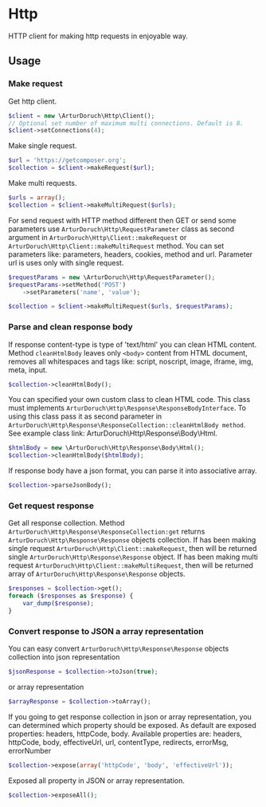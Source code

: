 # Http

HTTP client for making http requests in enjoyable way.

## Usage

### Make request
Get http client.
```php
$client = new \ArturDoruch\Http\Client();
// Optional set number of maximum multi connections. Default is 8.
$client->setConnections(4);
```
Make single request.
```php
$url = 'https://getcomposer.org';
$collection = $client->makeRequest($url);
```
Make multi requests.
```php
$urls = array();
$collection = $client->makeMultiRequest($urls);
```

For send request with HTTP method different then GET or send some parameters 
use ```ArturDoruch\Http\RequestParameter``` class as second argument in 
```ArturDoruch\Http\Client::makeRequest``` or ```ArturDoruch\Http\Client::makeMultiRequest``` method.
You can set parameters like: parameters, headers, cookies, method and url.
Parameter url is uses only with single request.
```php
$requestParams = new \ArturDoruch\Http\RequestParameter();
$requestParams->setMethod('POST')
    ->setParameters('name', 'value');

$collection = $client->makeMultiRequest($urls, $requestParams);
```

### Parse and clean response body

If response content-type is type of 'text/html' you can clean HTML content.    
Method ```cleanHtmlBody``` leaves only ```<body>``` content from HTML document,
removes all whitespaces and tags like: script, noscript, image, iframe, img, meta, input. 

```php
$collection->cleanHtmlBody();
```

You can specified your own custom class to clean HTML code.
This class must implements ```ArturDoruch\Http\Response\ResponseBodyInterface```.
To using this class pass it as second parameter in ```ArturDoruch\Http\Response\ResponseCollection::cleanHtmlBody method```.
See example class link: ArturDoruch\Http\Response\Body\Html.
```php
$htmlBody = new \ArturDoruch\Http\Response\Body\Html();
$collection->cleanHtmlBody($htmlBody);
```

If response body have a json format, you can parse it into associative array.
```php
$collection->parseJsonBody();
```

### Get request response
Get all response collection. Method ```ArturDoruch\Http\Response\ResponseCollection:get```
returns ```ArturDoruch\Http\Response\Response``` objects collection.
If has been making single request ```ArturDoruch\Http\Client::makeRequest```, 
then will be returned single ```ArturDoruch\Http\Response\Response``` object.
If has been making multi request ```ArturDoruch\Http\Client::makeMultiRequest```, 
then will be returned array of ```ArturDoruch\Http\Response\Response``` objects.
```php
$responses = $collection->get();
foreach ($responses as $response) {
    var_dump($response);
}
```

### Convert response to JSON a array representation
You can easy convert ```ArturDoruch\Http\Response\Response``` objects collection
into json representation
```php
$jsonResponse = $collection->toJson(true);
```
or array representation 
```php
$arrayResponse = $collection->toArray();
```

If you going to get response collection in json or array representation, you can
determined which property should be exposed.
As default are exposed properties: headers, httpCode, body.
Available properties are: headers, httpCode, body, effectiveUrl, url, contentType, redirects, errorMsg, errorNumber
```php
$collection->expose(array('httpCode', 'body', 'effectiveUrl'));
```

Exposed all property in JSON or array representation.
```php
$collection->exposeAll();
```
